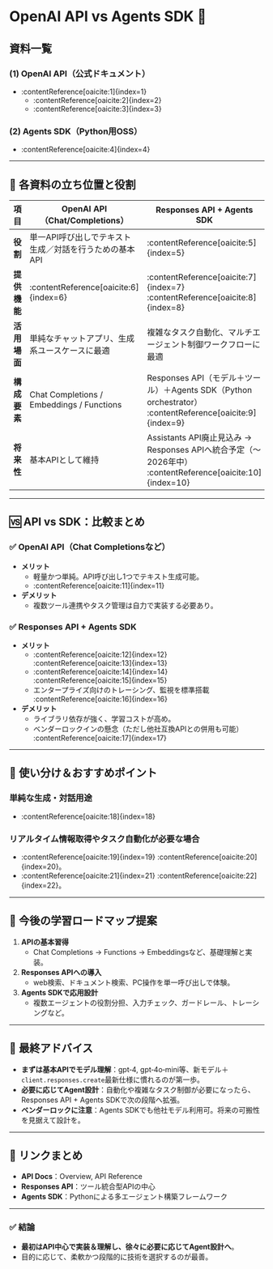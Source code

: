 # OpenAI API vs Agents SDK 🧩

## 資料一覧

### (1) OpenAI API（公式ドキュメント）
- :contentReference[oaicite:1]{index=1}
  - :contentReference[oaicite:2]{index=2}
  - :contentReference[oaicite:3]{index=3}

### (2) Agents SDK（Python用OSS）
- :contentReference[oaicite:4]{index=4}

---

## 📌 各資料の立ち位置と役割

| 項目                | OpenAI API（Chat/Completions）                           | Responses API + Agents SDK                                       |
|---------------------|----------------------------------------------------------|------------------------------------------------------------------|
| **役割**             | 単一API呼び出しでテキスト生成／対話を行うための基本API      | :contentReference[oaicite:5]{index=5} |
| **提供機能**         | :contentReference[oaicite:6]{index=6}                      | :contentReference[oaicite:7]{index=7} :contentReference[oaicite:8]{index=8} |
| **活用場面**         | 単純なチャットアプリ、生成系ユースケースに最適               | 複雑なタスク自動化、マルチエージェント制御ワークフローに最適      |
| **構成要素**         | Chat Completions / Embeddings / Functions               | Responses API（モデル＋ツール）＋Agents SDK（Python orchestrator） :contentReference[oaicite:9]{index=9} |
| **将来性**           | 基本APIとして維持                                 | Assistants API廃止見込み → Responses APIへ統合予定（〜2026年中） :contentReference[oaicite:10]{index=10} |

---

## 🆚 API vs SDK：比較まとめ

### ✅ OpenAI API（Chat Completionsなど）
- **メリット**
  - 軽量かつ単純。API呼び出し1つでテキスト生成可能。
  - :contentReference[oaicite:11]{index=11}
- **デメリット**
  - 複数ツール連携やタスク管理は自力で実装する必要あり。

### ✅ Responses API + Agents SDK
- **メリット**
  - :contentReference[oaicite:12]{index=12} :contentReference[oaicite:13]{index=13}
  - :contentReference[oaicite:14]{index=14} :contentReference[oaicite:15]{index=15}
  - エンタープライズ向けのトレーシング、監視を標準搭載 :contentReference[oaicite:16]{index=16}
- **デメリット**
  - ライブラリ依存が強く、学習コストが高め。
  - ベンダーロックインの懸念（ただし他社互換APIとの併用も可能） :contentReference[oaicite:17]{index=17}

---

## 🎯 使い分け＆おすすめポイント

### 単純な生成・対話用途
- :contentReference[oaicite:18]{index=18}

### リアルタイム情報取得やタスク自動化が必要な場合
- :contentReference[oaicite:19]{index=19} :contentReference[oaicite:20]{index=20}。
- :contentReference[oaicite:21]{index=21} :contentReference[oaicite:22]{index=22}。

---

## 🔮 今後の学習ロードマップ提案

1. **APIの基本習得**
   - Chat Completions → Functions → Embeddingsなど、基礎理解と実装。
2. **Responses APIへの導入**
   - web検索、ドキュメント検索、PC操作を単一呼び出しで体験。
3. **Agents SDKで応用設計**
   - 複数エージェントの役割分担、入力チェック、ガードレール、トレーシングなど。

---

## 🧭 最終アドバイス

- **まずは基本APIでモデル理解**：gpt‑4, gpt‑4o‑mini等、新モデル＋`client.responses.create`最新仕様に慣れるのが第一歩。
- **必要に応じてAgent設計**：自動化や複雑なタスク制御が必要になったら、Responses API + Agents SDKで次の段階へ拡張。
- **ベンダーロックに注意**：Agents SDKでも他社モデル利用可。将来の可搬性を見据えて設計を。

---

## 🔗 リンクまとめ

- **API Docs**：Overview, API Reference
- **Responses API**：ツール統合型APIの中心
- **Agents SDK**：Pythonによる多エージェント構築フレームワーク

---

### ✅ 結論

- **最初はAPI中心で実装＆理解し、徐々に必要に応じてAgent設計へ**。
- 目的に応じて、柔軟かつ段階的に技術を選択するのが最善。

